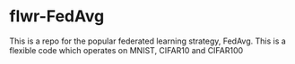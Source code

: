 # flwr-FedAvg
This is a repo for the popular federated learning strategy, FedAvg. This is a flexible code which operates on MNIST, CIFAR10 and CIFAR100
